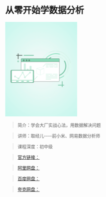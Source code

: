 # 从零开始学数据分析

![img](../../assets/CioPOWGMxG6AYAEpAABLF2KanK8636.png)

> 简介：学会大厂实战心法，用数据解决问题

> 讲师：取经儿----前小米、网易数据分析师

> 课程深度：初中级

> [官方链接：]()

> [阿里网盘：]()

> [百度网盘：]()

> [夸克网盘：]()
